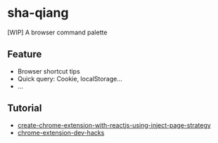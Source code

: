 # sha-qiang

[WIP] A browser command palette

## Feature

* Browser shortcut tips
* Quick query: Cookie, localStorage...
* ...

## Tutorial

* [create-chrome-extension-with-reactjs-using-inject-page-strategy](https://itnext.io/create-chrome-extension-with-reactjs-using-inject-page-strategy-137650de1f39)
* [chrome-extension-dev-hacks](https://hackernoon.com/chrome-extension-dev-hacks-for-hipsters-5e137d6f2002)
